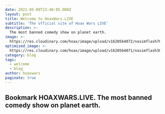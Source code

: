 ```yaml
---
date: 2021-05-08T23:48:05.000Z
layout: post
title: Welcome to HoaxWars.LIVE
subtitle: 'The official site of Hoax Wars LIVE'
description: >-
  The most banned comedy show on planet earth.  
image: >-
  https://res.cloudinary.com/hoax/image/upload/v1620564072/nasimflash760_hbox0c.jpg
optimized_image: >-
  https://res.cloudinary.com/hoax/image/upload/v1620564071/nasimflash380_j2dk86.jpg
category: blog
tags:
  - welcome
  - blog
author: hoaxwars
paginate: true
---
```

## Bookmark HOAXWARS.LIVE. The most banned comedy show on planet earth.
